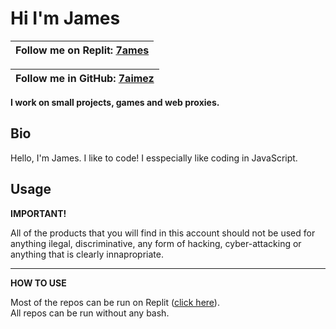 <h1>Hi I'm James</h1>

| Follow me on Replit: [7ames](https://replit.com/@7ames/) |
| -------------------------------------------------------------|

| Follow me in GitHub: [7aimez](https://github.com/7aimez/) |
| -------------------------------------------------------------|


<strong>I work on small projects, games and web proxies.</strong>

<h2>Bio</h2>

<p>Hello, I'm James. I like to code! I esspecially like coding in JavaScript.</p>

<h2>Usage</h2>

<strong>IMPORTANT!</strong>
<p>All of the products that you will find in this account should not be used for anything ilegal, discriminative, any form of hacking, cyber-attacking or anything that is clearly innapropriate.</p>

<hr>

<strong>HOW TO USE</strong>

Most of the repos can be run on Replit ([click here](replit.com/@7ames)).  
All repos can be run without any bash.
